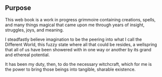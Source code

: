 ## Purpose

This web book is a work in progress grimmoire containing creations, spells,
and many things magical that came upon me through years of insight, struggles, joys, and meaning.

I steadfastly believe imagination to be the peering into what I call the Different World,
this fuzzy state where all that could be resides,
a wellspring that all of us have been showered with in one way or another
by its grand and ethereal potential.

It has been my duty, then, to do the necessary witchcraft, which for me is the power to
bring those beings into tangible, sharable existence.